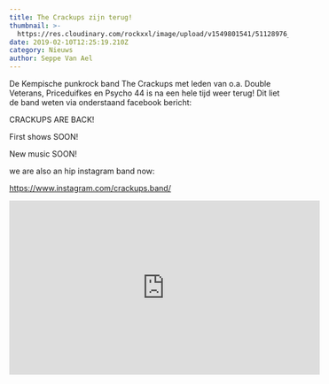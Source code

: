 ```yaml
---
title: The Crackups zijn terug!
thumbnail: >-
  https://res.cloudinary.com/rockxxl/image/upload/v1549801541/51128976_2574404282576717_2776009054722457600_n.jpg
date: 2019-02-10T12:25:19.210Z
category: Nieuws
author: Seppe Van Ael
---
```

De Kempische punkrock band The Crackups met leden van o.a. Double Veterans, Priceduifkes en Psycho 44 is na een hele tijd weer terug! Dit liet de band weten via onderstaand facebook bericht: 





CRACKUPS ARE BACK!

First shows SOON! 

New music SOON!

we are also an hip instagram band now: 

https://www.instagram.com/crackups.band/

<iframe width="560" height="315" src="https://www.youtube.com/embed/VwmEZXka1FY" frameborder="0" allow="accelerometer; autoplay; encrypted-media; gyroscope; picture-in-picture" allowfullscreen></iframe>
